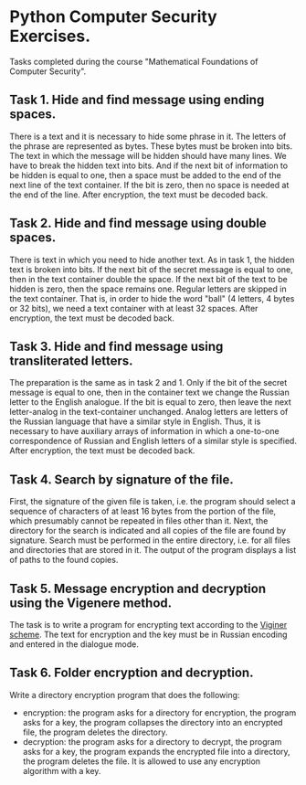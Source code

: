 # Python Computer Security Exercises.
Tasks completed during the course "Mathematical Foundations of Computer Security".

## Task 1. Hide and find message using ending spaces.
There is a text and it is necessary to hide some phrase in it. The letters of the phrase are represented as bytes. These bytes must be broken into bits. The text in which the message will be hidden should have many lines. We have to break the hidden text into bits. And if the next bit of information to be hidden is equal to one, then a space must be added to the end of the next line of the text container. If the bit is zero, then no space is needed at the end of the line. After encryption, the text must be decoded back.

## Task 2. Hide and find message using double spaces.
There is text in which you need to hide another text. As in task 1, the hidden text is broken into bits. If the next bit of the secret message is equal to one, then in the text container double the space. If the next bit of the text to be hidden is zero, then the space remains one. Regular letters are skipped in the text container. That is, in order to hide the word "ball" (4 letters, 4 bytes or 32 bits), we need a text container with at least 32 spaces. After encryption, the text must be decoded back.

## Task 3. Hide and find message using transliterated letters.
The preparation is the same as in task 2 and 1. Only if the bit of the secret message is equal to one, then in the container text we change the Russian letter to the English analogue. If the bit is equal to zero, then leave the next letter-analog in the text-container unchanged. Analog letters are letters of the Russian language that have a similar style in English. Thus, it is necessary to have auxiliary arrays of information in which a one-to-one correspondence of Russian and English letters of a similar style is specified. After encryption, the text must be decoded back.

## Task 4. Search by signature of the file.
First, the signature of the given file is taken, i.e. the program should select a sequence of characters of at least 16 bytes from the portion of the file, which presumably cannot be repeated in files other than it. Next, the directory for the search is indicated and all copies of the file are found by signature. Search must be performed in the entire directory, i.e. for all files and directories that are stored in it. The output of the program displays a list of paths to the found copies.

## Task 5. Message encryption and decryption using the Vigenere method.
The task is to write a program for encrypting text according to the [Viginer scheme](https://en.wikipedia.org/wiki/Vigen%C3%A8re_cipher). The text for encryption and the key must be in Russian encoding and entered in the dialogue mode.

## Task 6. Folder encryption and decryption.
Write a directory encryption program that does the following:
* encryption: the program asks for a directory for encryption, the program asks for a key, the program collapses the directory into an encrypted file, the program deletes the directory.
* decryption: the program asks for a directory to decrypt, the program asks for a key, the program expands the encrypted file into a directory, the program deletes the file.
It is allowed to use any encryption algorithm with a key.
